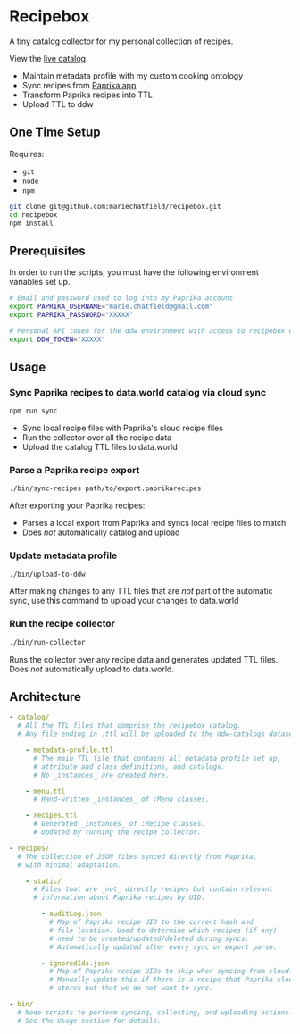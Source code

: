 # Recipebox

A tiny catalog collector for my personal collection of recipes.

View the [live catalog](https://ddw-corewebapp.dev.data.world/recipebox).

- Maintain metadata profile with my custom cooking ontology
- Sync recipes from [Paprika app](https://www.paprikaapp.com/)
- Transform Paprika recipes into TTL
- Upload TTL to ddw

## One Time Setup

Requires:

- `git`
- `node`
- `npm`

```bash
git clone git@github.com:mariechatfield/recipebox.git
cd recipebox
npm install
```

## Prerequisites

In order to run the scripts, you must have the following environment variables set up.

```bash
# Email and password used to log into my Paprika account
export PAPRIKA_USERNAME="marie.chatfield@gmail.com"
export PAPRIKA_PASSWORD="XXXXX"

# Personal API token for the ddw environment with access to recipebox org
export DDW_TOKEN="XXXXX"
```

## Usage

### Sync Paprika recipes to data.world catalog via cloud sync

```bash
npm run sync
```

- Sync local recipe files with Paprika's cloud recipe files
- Run the collector over all the recipe data
- Upload the catalog TTL files to data.world

### Parse a Paprika recipe export

```bash
./bin/sync-recipes path/to/export.paprikarecipes
```

After exporting your Paprika recipes:

- Parses a local export from Paprika and syncs local recipe files to match
- Does _not_ automatically catalog and upload

### Update metadata profile

```bash
./bin/upload-to-ddw
```

After making changes to any TTL files that are _not_ part of the automatic sync, use this command to upload your changes to data.world

### Run the recipe collector

```bash
./bin/run-collector
```

Runs the collector over any recipe data and generates updated TTL files. Does _not_ automatically upload to data.world.

## Architecture

```yaml
- catalog/
  # All the TTL files that comprise the recipebox catalog.
  # Any file ending in .ttl will be uploaded to the ddw-catalogs dataset.

    - metadata-profile.ttl
      # The main TTL file that contains all metadata profile set up,
      # attribute and class definitions, and catalogs.
      # No _instances_ are created here.

    - menu.ttl
      # Hand-written _instances_ of :Menu classes.

    - recipes.ttl
      # Generated _instances_ of :Recipe classes.
      # Updated by running the recipe collector.

- recipes/
  # The collection of JSON files synced directly from Paprika,
  # with minimal adaptation.

    - static/
      # Files that are _not_ directly recipes but contain relevant
      # information about Paprika recipes by UID.

        - auditLog.json
          # Map of Paprika recipe UID to the current hash and
          # file location. Used to determine which recipes (if any)
          # need to be created/updated/deleted during syncs.
          # Automatically updated after every sync or export parse.

        - ignoredIds.json
          # Map of Paprika recipe UIDs to skip when syncing from cloud.
          # Manually update this if there is a recipe that Paprika cloud
          # stores but that we do not want to sync.

- bin/
  # Node scripts to perform syncing, collecting, and uploading actions.
  # See the Usage section for details.
```
